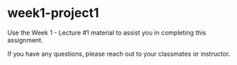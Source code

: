 # week1-project1

Use the Week 1 - Lecture #1 material to assist you in completing this assignment.

If you have any questions, please reach out to your classmates or instructor.  
